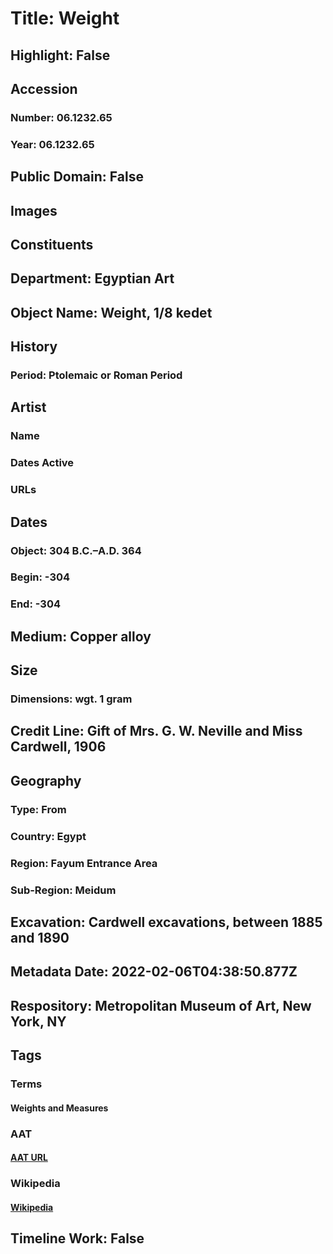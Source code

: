 # Title: Weight
## Highlight: False
## Accession
### Number: 06.1232.65
### Year: 06.1232.65
## Public Domain: False
## Images
## Constituents
## Department: Egyptian Art
## Object Name: Weight, 1/8 kedet
## History
### Period: Ptolemaic or Roman Period
## Artist
### Name
### Dates Active
### URLs
## Dates
### Object: 304 B.C.–A.D. 364
### Begin: -304
### End: -304
## Medium: Copper alloy
## Size
### Dimensions: wgt. 1 gram
## Credit Line: Gift of Mrs. G. W. Neville and Miss Cardwell, 1906
## Geography
### Type: From
### Country: Egypt
### Region: Fayum Entrance Area
### Sub-Region: Meidum
## Excavation: Cardwell excavations, between 1885 and 1890
## Metadata Date: 2022-02-06T04:38:50.877Z
## Respository: Metropolitan Museum of Art, New York, NY
## Tags
### Terms
#### Weights and Measures
### AAT
#### [AAT URL](http://vocab.getty.edu/page/aat/300386648)
### Wikipedia
#### [Wikipedia]()
## Timeline Work: False